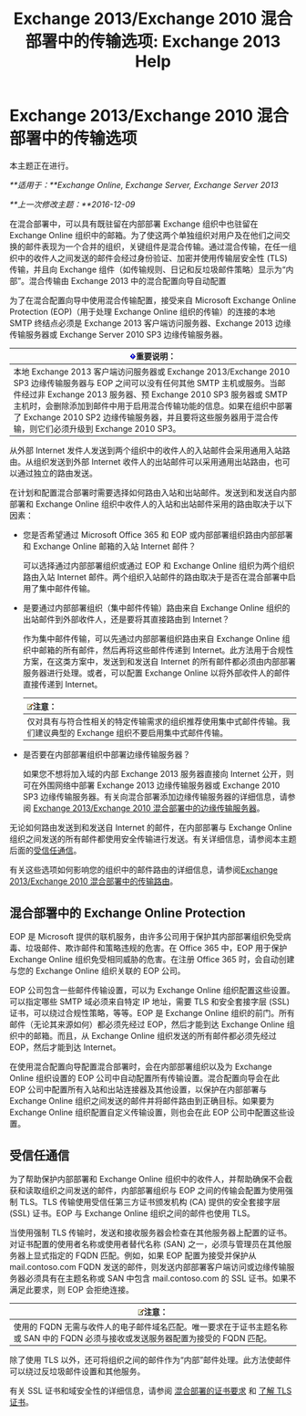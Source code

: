 ﻿---
title: 'Exchange 2013/Exchange 2010 混合部署中的传输选项: Exchange 2013 Help'
TOCTitle: Exchange 2013/Exchange 2010 混合部署中的传输选项
ms:assetid: 57f93b81-d153-4f0d-81f6-085130319803
ms:mtpsurl: https://technet.microsoft.com/zh-cn/library/Dn393960(v=EXCHG.150)
ms:contentKeyID: 59636468
ms.date: 01/11/2018
mtps_version: v=EXCHG.150
ms.translationtype: HT
---

# Exchange 2013/Exchange 2010 混合部署中的传输选项

本主题正在进行。  

_**适用于：**Exchange Online, Exchange Server, Exchange Server 2013_

_**上一次修改主题：**2016-12-09_

在混合部署中，可以具有既驻留在内部部署 Exchange 组织中也驻留在 Exchange Online 组织中的邮箱。为了使这两个单独组织对用户及在他们之间交换的邮件表现为一个合并的组织，关键组件是混合传输。通过混合传输，在任一组织中的收件人之间发送的邮件会经过身份验证、加密并使用传输层安全性 (TLS) 传输，并且向 Exchange 组件（如传输规则、日记和反垃圾邮件策略）显示为“内部”。混合传输由 Exchange 2013 中的混合配置向导自动配置

为了在混合配置向导中使用混合传输配置，接受来自 Microsoft Exchange Online Protection (EOP)（用于处理 Exchange Online 组织的传输）的连接的本地 SMTP 终结点必须是 Exchange 2013 客户端访问服务器、Exchange 2013 边缘传输服务器或 Exchange Server 2010 SP3 边缘传输服务器。

<table>
<thead>
<tr class="header">
<th><img src="images/Dn151302.important(EXCHG.150).gif" title="重要说明" alt="重要说明" />重要说明：</th>
</tr>
</thead>
<tbody>
<tr class="odd">
<td>本地 Exchange 2013 客户端访问服务器或 Exchange 2013/Exchange 2010 SP3 边缘传输服务器与 EOP 之间可以没有任何其他 SMTP 主机或服务。当邮件经过非 Exchange 2013 服务器、预 Exchange 2010 SP3 服务器或 SMTP 主机时，会删除添加到邮件中用于启用混合传输功能的信息。如果在组织中部署了 Exchange 2010 SP2 边缘传输服务器，并且要将这些服务器用于混合传输，则它们必须升级到 Exchange 2010 SP3。</td>
</tr>
</tbody>
</table>


从外部 Internet 发件人发送到两个组织中的收件人的入站邮件会采用通用入站路由。从组织发送到外部 Internet 收件人的出站邮件可以采用通用出站路由，也可以通过独立的路由发送。

在计划和配置混合部署时需要选择如何路由入站和出站邮件。发送到和发送自内部部署和 Exchange Online 组织中收件人的入站和出站邮件采用的路由取决于以下因素：

  - 您是否希望通过 Microsoft Office 365 和 EOP 或内部部署组织路由内部部署和 Exchange Online 邮箱的入站 Internet 邮件？
    
    可以选择通过内部部署组织或通过 EOP 和 Exchange Online 组织为两个组织路由入站 Internet 邮件。两个组织入站邮件的路由取决于是否在混合部署中启用了集中邮件传输。

  - 是要通过内部部署组织（集中邮件传输）路由来自 Exchange Online 组织的出站邮件到外部收件人，还是要将其直接路由到 Internet？
    
    作为集中邮件传输，可以先通过内部部署组织路由来自 Exchange Online 组织中邮箱的所有邮件，然后再将这些邮件传递到 Internet。此方法用于合规性方案，在这类方案中，发送到和发送自 Internet 的所有邮件都必须由内部部署服务器进行处理。或者，可以配置 Exchange Online 以将外部收件人的邮件直接传递到 Internet。
    
    <table>
    <thead>
    <tr class="header">
    <th><img src="images/Dn986544.note(EXCHG.150).gif" title="注意" alt="注意" />注意：</th>
    </tr>
    </thead>
    <tbody>
    <tr class="odd">
    <td>仅对具有与符合性相关的特定传输需求的组织推荐使用集中式邮件传输。我们建议典型的 Exchange 组织不要启用集中式邮件传输。</td>
    </tr>
    </tbody>
    </table>


  - 是否要在内部部署组织中部署边缘传输服务器？
    
    如果您不想将加入域的内部 Exchange 2013 服务器直接向 Internet 公开，则可在外围网络中部署 Exchange 2013 边缘传输服务器或 Exchange 2010 SP3 边缘传输服务器。有关向混合部署添加边缘传输服务器的详细信息，请参阅 [Exchange 2013/Exchange 2010 混合部署中的边缘传输服务器](edge-transport-servers-in-exchange-2013-exchange-2010-hybrid-deployments-exchange-2013-help.md)。

无论如何路由发送到和发送自 Internet 的邮件，在内部部署与 Exchange Online 组织之间发送的所有邮件都使用安全传输进行发送。有关详细信息，请参阅本主题后面的[受信任通信](transport-options-in-exchange-hybrid-deployments-exchange-2013-help.md)。

有关这些选项如何影响您的组织中的邮件路由的详细信息，请参阅[Exchange 2013/Exchange 2010 混合部署中的传输路由](transport-routing-in-exchange-2013-exchange-2010-hybrid-deployments-exchange-2013-help.md)。

## 混合部署中的 Exchange Online Protection

EOP 是 Microsoft 提供的联机服务，由许多公司用于保护其内部部署组织免受病毒、垃圾邮件、欺诈邮件和策略违规的危害。在 Office 365 中，EOP 用于保护 Exchange Online 组织免受相同威胁的危害。在注册 Office 365 时，会自动创建与您的 Exchange Online 组织关联的 EOP 公司。

EOP 公司包含一些邮件传输设置，可以为 Exchange Online 组织配置这些设置。可以指定哪些 SMTP 域必须来自特定 IP 地址，需要 TLS 和安全套接字层 (SSL) 证书，可以绕过合规性策略，等等。EOP 是 Exchange Online 组织的前门。所有邮件（无论其来源如何）都必须先经过 EOP，然后才能到达 Exchange Online 组织中的邮箱。而且，从 Exchange Online 组织发送的所有邮件都必须先经过 EOP，然后才能到达 Internet。

在使用混合配置向导配置混合部署时，会在内部部署组织以及为 Exchange Online 组织设置的 EOP 公司中自动配置所有传输设置。混合配置向导会在此 EOP 公司中配置所有入站和出站连接器及其他设置，以保护在内部部署与 Exchange Online 组织之间发送的邮件并将邮件路由到正确目标。如果要为 Exchange Online 组织配置自定义传输设置，则也会在此 EOP 公司中配置这些设置。

## 受信任通信

为了帮助保护内部部署和 Exchange Online 组织中的收件人，并帮助确保不会截获和读取组织之间发送的邮件，内部部署组织与 EOP 之间的传输会配置为使用强制 TLS。TLS 传输使用受信任第三方证书颁发机构 (CA) 提供的安全套接字层 (SSL) 证书。EOP 与 Exchange Online 组织之间的邮件也使用 TLS。

当使用强制 TLS 传输时，发送和接收服务器会检查在其他服务器上配置的证书。对证书配置的使用者名称或使用者替代名称 (SAN) 之一，必须与管理员在其他服务器上显式指定的 FQDN 匹配。例如，如果 EOP 配置为接受并保护从 mail.contoso.com FQDN 发送的邮件，则发送内部部署客户端访问或边缘传输服务器必须具有在主题名称或 SAN 中包含 mail.contoso.com 的 SSL 证书。如果不满足此要求，则 EOP 会拒绝连接。

<table>
<thead>
<tr class="header">
<th><img src="images/Dn986544.note(EXCHG.150).gif" title="注意" alt="注意" />注意：</th>
</tr>
</thead>
<tbody>
<tr class="odd">
<td>使用的 FQDN 无需与收件人的电子邮件域名匹配。唯一要求在于证书主题名称或 SAN 中的 FQDN 必须与接收或发送服务器配置为接受的 FQDN 匹配。</td>
</tr>
</tbody>
</table>


除了使用 TLS 以外，还可将组织之间的邮件作为“内部”邮件处理。此方法使邮件可以绕过反垃圾邮件设置和其他服务。

有关 SSL 证书和域安全性的详细信息，请参阅 [混合部署的证书要求](certificate-requirements-for-hybrid-deployments-exchange-2013-help.md) 和 [了解 TLS 证书](http://go.microsoft.com/fwlink/p/?linkid=187237)。

